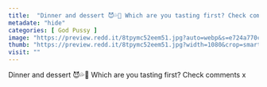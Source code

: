 ```yaml
---
title:  "Dinner and dessert 😈💦💋 Which are you tasting first? Check comments x"
metadate: "hide"
categories: [ God Pussy ]
image: "https://preview.redd.it/8tpymc52eem51.jpg?auto=webp&s=e724a770ca0efb3bfee803243ee1a16002d34eec"
thumb: "https://preview.redd.it/8tpymc52eem51.jpg?width=1080&crop=smart&auto=webp&s=50f3ea0b9b9653815d13793d8f3b18f225768b4f"
visit: ""
---
```

Dinner and dessert 😈💦💋 Which are you tasting first? Check comments x
